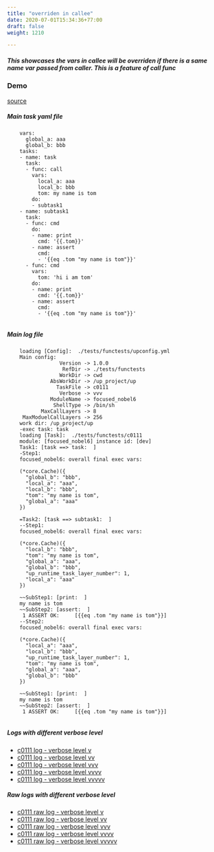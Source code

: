 ```yaml
---
title: "overriden in callee"
date: 2020-07-01T15:34:36+77:00
draft: false
weight: 1210

---
```


##### This showcases the vars in callee will be overriden if there is a same name var passed from caller. This is a feature of call func


### Demo








[source](https://github.com/upcmd/up/blob/master/tests/functests/c0111.yml)

##### Main task yaml file
```
    vars:
      global_a: aaa
      global_b: bbb
    tasks:
    - name: task
      task:
      - func: call
        vars:
          local_a: aaa
          local_b: bbb
          tom: my name is tom
        do:
        - subtask1
    - name: subtask1
      task:
      - func: cmd
        do:
        - name: print
          cmd: '{{.tom}}'
        - name: assert
          cmd:
          - '{{eq .tom "my name is tom"}}'
      - func: cmd
        vars:
          tom: 'hi i am tom'
        do:
        - name: print
          cmd: '{{.tom}}'
        - name: assert
          cmd:
          - '{{eq .tom "my name is tom"}}'
    
```
##### Main log file
```
    loading [Config]:  ./tests/functests/upconfig.yml
    Main config:
                 Version -> 1.0.0
                  RefDir -> ./tests/functests
                 WorkDir -> cwd
              AbsWorkDir -> /up_project/up
                TaskFile -> c0111
                 Verbose -> vvv
              ModuleName -> focused_nobel6
               ShellType -> /bin/sh
           MaxCallLayers -> 8
     MaxModuelCallLayers -> 256
    work dir: /up_project/up
    -exec task: task
    loading [Task]:  ./tests/functests/c0111
    module: [focused_nobel6] instance id: [dev]
    Task1: [task ==> task:  ]
    -Step1:
    focused_nobel6: overall final exec vars:
    
    (*core.Cache)({
      "global_b": "bbb",
      "local_a": "aaa",
      "local_b": "bbb",
      "tom": "my name is tom",
      "global_a": "aaa"
    })
    
    =Task2: [task ==> subtask1:  ]
    --Step1:
    focused_nobel6: overall final exec vars:
    
    (*core.Cache)({
      "local_b": "bbb",
      "tom": "my name is tom",
      "global_a": "aaa",
      "global_b": "bbb",
      "up_runtime_task_layer_number": 1,
      "local_a": "aaa"
    })
    
    ~~SubStep1: [print:  ]
    my name is tom
    ~~SubStep2: [assert:  ]
     1 ASSERT OK:     [{{eq .tom "my name is tom"}}]
    --Step2:
    focused_nobel6: overall final exec vars:
    
    (*core.Cache)({
      "local_a": "aaa",
      "local_b": "bbb",
      "up_runtime_task_layer_number": 1,
      "tom": "my name is tom",
      "global_a": "aaa",
      "global_b": "bbb"
    })
    
    ~~SubStep1: [print:  ]
    my name is tom
    ~~SubStep2: [assert:  ]
     1 ASSERT OK:     [{{eq .tom "my name is tom"}}]
    
```


##### Logs with different verbose level
* [c0111 log - verbose level v](../../logs/c0111_v)
* [c0111 log - verbose level vv](../../logs/c0111_vv)
* [c0111 log - verbose level vvv](../../logs/c0111_vvvv)
* [c0111 log - verbose level vvvv](../../logs/c0111_vvvv)
* [c0111 log - verbose level vvvvv](../../logs/c0111_vvvvv)

##### Raw logs with different verbose level
* [c0111 raw log - verbose level v](../../reflogs/c0111_v.log)
* [c0111 raw log - verbose level vv](../../reflogs/c0111_vv.log)
* [c0111 raw log - verbose level vvv](../../reflogs/c0111_vvv.log)
* [c0111 raw log - verbose level vvvv](../../reflogs/c0111_vvvv.log)
* [c0111 raw log - verbose level vvvvv](../../reflogs/c0111_vvvvv.log)







